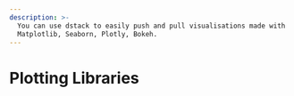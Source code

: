 ```yaml
---
description: >-
  You can use dstack to easily push and pull visualisations made with
  Matplotlib, Seaborn, Plotly, Bokeh.
---
```


# Plotting Libraries

